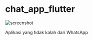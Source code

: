 # chat_app_flutter


![screenshot](https://miro.medium.com/max/652/1*p6tBF92kMId2g-fied3oww.jpeg)

Aplikasi yang tidak kalah dari WhatsApp
